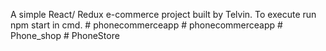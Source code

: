 A simple React/ Redux e-commerce project built by Telvin.
To execute run npm start in cmd.
#   p h o n e c o m m e r c e a p p  
 #   p h o n e c o m m e r c e a p p  
 #   P h o n e _ s h o p  
 #   P h o n e S t o r e  
 